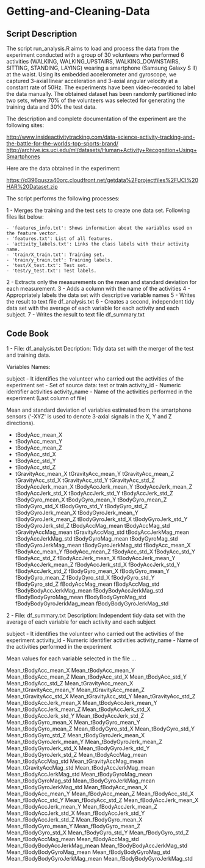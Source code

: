 # Getting-and-Cleaning-Data

## Script Description 

The script run_analysis.R aims to load and process the data from the experiment conducted with a group of 30 volunteers who performed 6 activities (WALKING, WALKING_UPSTAIRS, WALKING_DOWNSTAIRS, SITTING, STANDING, LAYING) wearing a smartphone (Samsung Galaxy S II)  at the waist. Using its embedded accelerometer and gyroscope, we captured 3-axial linear acceleration and 3-axial angular velocity at a constant rate of 50Hz. The experiments have been video-recorded to label the data manually. The obtained dataset has been randomly partitioned into two sets, where 70% of the volunteers was selected for generating the training data and 30% the test data. 

The description and complete documentation of the experiment are the following sites: 

  http://www.insideactivitytracking.com/data-science-activity-tracking-and-the-battle-for-the-worlds-top-sports-brand/
  http://archive.ics.uci.edu/ml/datasets/Human+Activity+Recognition+Using+Smartphones

Here are the data obtained in the experiment:

https://d396qusza40orc.cloudfront.net/getdata%2Fprojectfiles%2FUCI%20HAR%20Dataset.zip 

The script performs the following processes:

1 - Merges the training and the test sets to create one data set. 
    Following files list below:
    
    - 'features_info.txt': Shows information about the variables used on the feature vector.
    - 'features.txt': List of all features.
    - 'activity_labels.txt': Links the class labels with their activity name.
    - 'train/X_train.txt': Training set.
    - 'train/y_train.txt': Training labels.
    - 'test/X_test.txt': Test set.
    - 'test/y_test.txt': Test labels.
    
2 - Extracts only the measurements on the mean and standard deviation for each measurement.
3 - Adds a column with the name of the activities
4 - Appropriately labels the data set with descriptive variable names
5 - Writes the result to text file df_analysis.txt
6 - Creates a second, independent tidy data set with the average of each variable for each activity and each subject.
7 - Writes the result to text file df_summary.txt

## Code Book 

1 - File:  df_analysis.txt
Decription: Tidy data set with the merger of the test and training data. 

Variables Names:

subject - It identifies the volunteer who carried out the activities of the experiment
set - Set of source data: test or train
activity_id - Numeric identifier activities
activity_name - Name of the activities performed in the experiment (Last column of file)

Mean and standard deviation of variables estimated from the smartphone sensors ('-XYZ' is used to denote 3-axial signals in the X, Y and Z directions). 

* tBodyAcc_mean_X
* tBodyAcc_mean_Y
* tBodyAcc_mean_Z
* tBodyAcc_std_X
* tBodyAcc_std_Y
* tBodyAcc_std_Z
* tGravityAcc_mean_X
tGravityAcc_mean_Y
tGravityAcc_mean_Z
tGravityAcc_std_X
tGravityAcc_std_Y
tGravityAcc_std_Z
tBodyAccJerk_mean_X
tBodyAccJerk_mean_Y
tBodyAccJerk_mean_Z
tBodyAccJerk_std_X
tBodyAccJerk_std_Y
tBodyAccJerk_std_Z
tBodyGyro_mean_X
tBodyGyro_mean_Y
tBodyGyro_mean_Z
tBodyGyro_std_X
tBodyGyro_std_Y
tBodyGyro_std_Z
tBodyGyroJerk_mean_X
tBodyGyroJerk_mean_Y
tBodyGyroJerk_mean_Z
tBodyGyroJerk_std_X
tBodyGyroJerk_std_Y
tBodyGyroJerk_std_Z
tBodyAccMag_mean
tBodyAccMag_std
tGravityAccMag_mean
tGravityAccMag_std
tBodyAccJerkMag_mean
tBodyAccJerkMag_std
tBodyGyroMag_mean
tBodyGyroMag_std
tBodyGyroJerkMag_mean
tBodyGyroJerkMag_std
fBodyAcc_mean_X
fBodyAcc_mean_Y
fBodyAcc_mean_Z
fBodyAcc_std_X
fBodyAcc_std_Y
fBodyAcc_std_Z
fBodyAccJerk_mean_X
fBodyAccJerk_mean_Y
fBodyAccJerk_mean_Z
fBodyAccJerk_std_X
fBodyAccJerk_std_Y
fBodyAccJerk_std_Z
fBodyGyro_mean_X
fBodyGyro_mean_Y
fBodyGyro_mean_Z
fBodyGyro_std_X
fBodyGyro_std_Y
fBodyGyro_std_Z
fBodyAccMag_mean
fBodyAccMag_std
fBodyBodyAccJerkMag_mean
fBodyBodyAccJerkMag_std
fBodyBodyGyroMag_mean
fBodyBodyGyroMag_std
fBodyBodyGyroJerkMag_mean
fBodyBodyGyroJerkMag_std

2 - File:  df_summary.txt
Description: Independent tidy data set with the average of each variable for each activity and each subject

subject - It identifies the volunteer who carried out the activities of the experiment
activity_id - Numeric identifier activities
activity_name - Name of the activities performed in the experiment

Mean values for each variable selected in the file ...

Mean_tBodyAcc_mean_X
Mean_tBodyAcc_mean_Y
Mean_tBodyAcc_mean_Z
Mean_tBodyAcc_std_X
Mean_tBodyAcc_std_Y
Mean_tBodyAcc_std_Z
Mean_tGravityAcc_mean_X
Mean_tGravityAcc_mean_Y
Mean_tGravityAcc_mean_Z
Mean_tGravityAcc_std_X
Mean_tGravityAcc_std_Y
Mean_tGravityAcc_std_Z
Mean_tBodyAccJerk_mean_X
Mean_tBodyAccJerk_mean_Y
Mean_tBodyAccJerk_mean_Z
Mean_tBodyAccJerk_std_X
Mean_tBodyAccJerk_std_Y
Mean_tBodyAccJerk_std_Z
Mean_tBodyGyro_mean_X
Mean_tBodyGyro_mean_Y
Mean_tBodyGyro_mean_Z
Mean_tBodyGyro_std_X
Mean_tBodyGyro_std_Y
Mean_tBodyGyro_std_Z
Mean_tBodyGyroJerk_mean_X
Mean_tBodyGyroJerk_mean_Y
Mean_tBodyGyroJerk_mean_Z
Mean_tBodyGyroJerk_std_X
Mean_tBodyGyroJerk_std_Y
Mean_tBodyGyroJerk_std_Z
Mean_tBodyAccMag_mean
Mean_tBodyAccMag_std
Mean_tGravityAccMag_mean
Mean_tGravityAccMag_std
Mean_tBodyAccJerkMag_mean
Mean_tBodyAccJerkMag_std
Mean_tBodyGyroMag_mean
Mean_tBodyGyroMag_std
Mean_tBodyGyroJerkMag_mean
Mean_tBodyGyroJerkMag_std
Mean_fBodyAcc_mean_X
Mean_fBodyAcc_mean_Y
Mean_fBodyAcc_mean_Z
Mean_fBodyAcc_std_X
Mean_fBodyAcc_std_Y
Mean_fBodyAcc_std_Z
Mean_fBodyAccJerk_mean_X
Mean_fBodyAccJerk_mean_Y
Mean_fBodyAccJerk_mean_Z
Mean_fBodyAccJerk_std_X
Mean_fBodyAccJerk_std_Y
Mean_fBodyAccJerk_std_Z
Mean_fBodyGyro_mean_X
Mean_fBodyGyro_mean_Y
Mean_fBodyGyro_mean_Z
Mean_fBodyGyro_std_X
Mean_fBodyGyro_std_Y
Mean_fBodyGyro_std_Z
Mean_fBodyAccMag_mean
Mean_fBodyAccMag_std
Mean_fBodyBodyAccJerkMag_mean
Mean_fBodyBodyAccJerkMag_std
Mean_fBodyBodyGyroMag_mean
Mean_fBodyBodyGyroMag_std
Mean_fBodyBodyGyroJerkMag_mean
Mean_fBodyBodyGyroJerkMag_std

